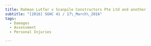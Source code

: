 ```yaml
---
title: Rahman Lutfar v Scanpile Constructors Pte Ltd and another 
subtitle: "[2016] SGHC 41 / 17\_March\_2016"
tags:
  - Damages
  - Assessment
  - Personal Injuries

---
```


